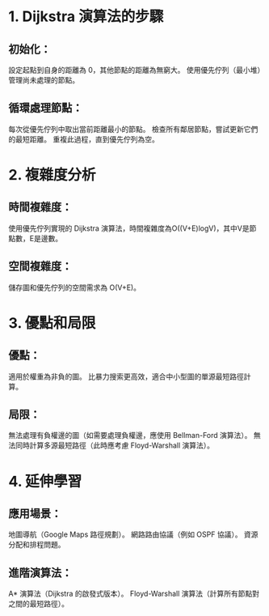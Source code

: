 # 1. Dijkstra 演算法的步驟

## 初始化：
設定起點到自身的距離為 0，其他節點的距離為無窮大。
使用優先佇列（最小堆）管理尚未處理的節點。

## 循環處理節點：
每次從優先佇列中取出當前距離最小的節點。
檢查所有鄰居節點，嘗試更新它們的最短距離。
重複此過程，直到優先佇列為空。

# 2. 複雜度分析

## 時間複雜度：
使用優先佇列實現的 Dijkstra 演算法，時間複雜度為O((V+E)logV)，其中V是節點數，E是邊數。

## 空間複雜度：
儲存圖和優先佇列的空間需求為 O(V+E)。

# 3. 優點和局限

## 優點：
適用於權重為非負的圖。
比暴力搜索更高效，適合中小型圖的單源最短路徑計算。

## 局限：
無法處理有負權邊的圖（如需要處理負權邊，應使用 Bellman-Ford 演算法）。
無法同時計算多源最短路徑（此時應考慮 Floyd-Warshall 演算法）。

# 4. 延伸學習

## 應用場景：
地圖導航（Google Maps 路徑規劃）。
網路路由協議（例如 OSPF 協議）。
資源分配和排程問題。

## 進階演算法：
A* 演算法（Dijkstra 的啟發式版本）。
Floyd-Warshall 演算法（計算所有節點對之間的最短路徑）。
